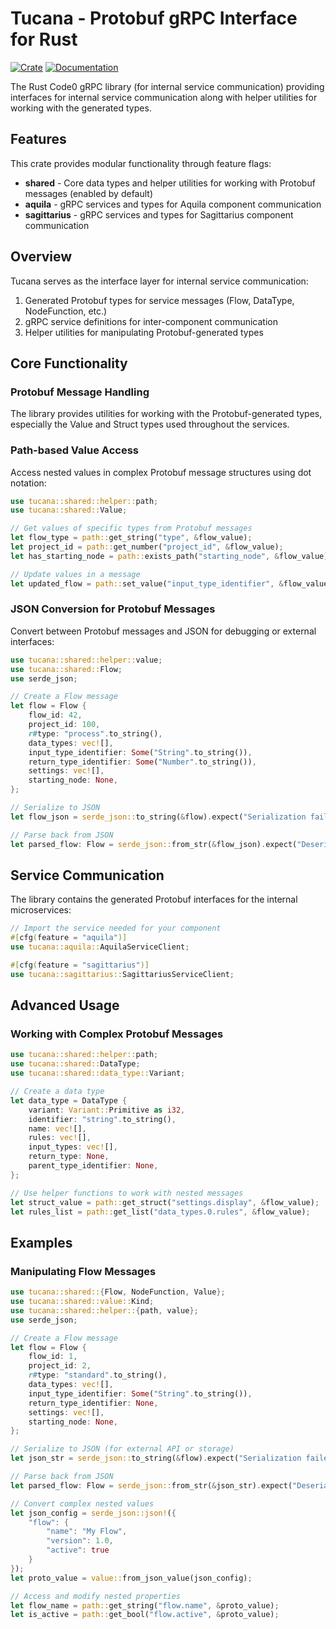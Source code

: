 # Tucana - Protobuf gRPC Interface for Rust

[![Crate](https://img.shields.io/crates/v/tucana.svg)](https://crates.io/crates/tucana)
[![Documentation](https://docs.rs/tucana/badge.svg)](https://docs.rs/tucana)

The Rust Code0 gRPC library (for internal service communication) providing interfaces for internal service communication along with helper utilities for working with the generated types.

## Features

This crate provides modular functionality through feature flags:

- **shared** - Core data types and helper utilities for working with Protobuf messages (enabled by default)
- **aquila** - gRPC services and types for Aquila component communication
- **sagittarius** - gRPC services and types for Sagittarius component communication

## Overview

Tucana serves as the interface layer for internal service communication:

1. Generated Protobuf types for service messages (Flow, DataType, NodeFunction, etc.)
2. gRPC service definitions for inter-component communication
3. Helper utilities for manipulating Protobuf-generated types

## Core Functionality

### Protobuf Message Handling

The library provides utilities for working with the Protobuf-generated types, especially the Value and Struct types used throughout the services.

### Path-based Value Access

Access nested values in complex Protobuf message structures using dot notation:

```rust
use tucana::shared::helper::path;
use tucana::shared::Value;

// Get values of specific types from Protobuf messages
let flow_type = path::get_string("type", &flow_value);
let project_id = path::get_number("project_id", &flow_value);
let has_starting_node = path::exists_path("starting_node", &flow_value);

// Update values in a message
let updated_flow = path::set_value("input_type_identifier", &flow_value, new_type_value);
```

### JSON Conversion for Protobuf Messages

Convert between Protobuf messages and JSON for debugging or external interfaces:

```rust
use tucana::shared::helper::value;
use tucana::shared::Flow;
use serde_json;

// Create a Flow message
let flow = Flow {
    flow_id: 42,
    project_id: 100,
    r#type: "process".to_string(),
    data_types: vec![],
    input_type_identifier: Some("String".to_string()),
    return_type_identifier: Some("Number".to_string()),
    settings: vec![],
    starting_node: None,
};

// Serialize to JSON
let flow_json = serde_json::to_string(&flow).expect("Serialization failed");

// Parse back from JSON
let parsed_flow: Flow = serde_json::from_str(&flow_json).expect("Deserialization failed");
```

## Service Communication

The library contains the generated Protobuf interfaces for the internal microservices:

```rust
// Import the service needed for your component
#[cfg(feature = "aquila")]
use tucana::aquila::AquilaServiceClient;

#[cfg(feature = "sagittarius")]
use tucana::sagittarius::SagittariusServiceClient;
```

## Advanced Usage

### Working with Complex Protobuf Messages

```rust
use tucana::shared::helper::path;
use tucana::shared::DataType;
use tucana::shared::data_type::Variant;

// Create a data type
let data_type = DataType {
    variant: Variant::Primitive as i32,
    identifier: "string".to_string(),
    name: vec![],
    rules: vec![],
    input_types: vec![],
    return_type: None,
    parent_type_identifier: None,
};

// Use helper functions to work with nested messages
let struct_value = path::get_struct("settings.display", &flow_value);
let rules_list = path::get_list("data_types.0.rules", &flow_value);
```

## Examples

### Manipulating Flow Messages

```rust
use tucana::shared::{Flow, NodeFunction, Value};
use tucana::shared::value::Kind;
use tucana::shared::helper::{path, value};
use serde_json;

// Create a Flow message
let flow = Flow {
    flow_id: 1,
    project_id: 2,
    r#type: "standard".to_string(),
    data_types: vec![],
    input_type_identifier: Some("String".to_string()),
    return_type_identifier: None,
    settings: vec![],
    starting_node: None,
};

// Serialize to JSON (for external API or storage)
let json_str = serde_json::to_string(&flow).expect("Serialization failed");

// Parse back from JSON
let parsed_flow: Flow = serde_json::from_str(&json_str).expect("Deserialization failed");

// Convert complex nested values
let json_config = serde_json::json!({
    "flow": {
        "name": "My Flow",
        "version": 1.0,
        "active": true
    }
});
let proto_value = value::from_json_value(json_config);

// Access and modify nested properties
let flow_name = path::get_string("flow.name", &proto_value);
let is_active = path::get_bool("flow.active", &proto_value);
```
